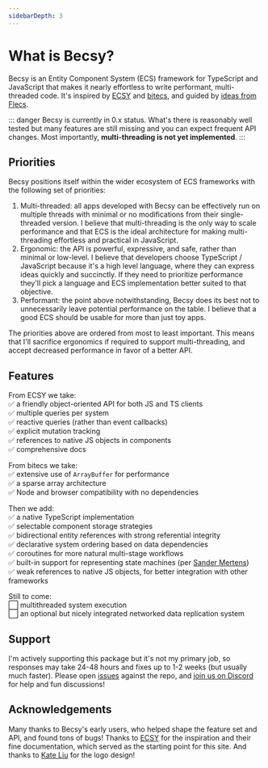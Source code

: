 ```yaml
---
sidebarDepth: 3
---
```


# What is Becsy?

Becsy is an Entity Component System (ECS) framework for TypeScript and JavaScript that makes it nearly effortless to write performant, multi-threaded code.  It's inspired by [ECSY](https://github.com/ecsyjs/ecsy) and [bitecs](https://github.com/NateTheGreatt/bitECS), and guided by [ideas from Flecs](https://ajmmertens.medium.com/why-vanilla-ecs-is-not-enough-d7ed4e3bebe5).


::: danger
Becsy is currently in 0.x status.  What's there is reasonably well tested but many features are still missing and you can expect frequent API changes.  Most importantly, **multi-threading is not yet implemented**.
:::

## Priorities

Becsy positions itself within the wider ecosystem of ECS frameworks with the following set of priorities:
1. Multi-threaded: all apps developed with Becsy can be effectively run on multiple threads with minimal or no modifications from their single-threaded version.  I believe that multi-threading is the only way to scale performance and that ECS is the ideal architecture for making multi-threading effortless and practical in JavaScript.
2. Ergonomic: the API is powerful, expressive, and safe, rather than minimal or low-level.  I believe that developers choose TypeScript / JavaScript because it's a high level language, where they can express ideas quickly and succinctly.  If they need to prioritize performance they'll pick a language and ECS implementation better suited to that objective.
3. Performant: the point above notwithstanding, Becsy does its best not to unnecessarily leave potential performance on the table.  I believe that a good ECS should be usable for more than just toy apps.

The priorities above are ordered from most to least important.  This means that I'll sacrifice ergonomics if required to support multi-threading, and accept decreased performance in favor of a better API.

## Features

From ECSY we take:<br>
:white_check_mark: a friendly object-oriented API for both JS and TS clients<br>
:white_check_mark: multiple queries per system<br>
:white_check_mark: reactive queries (rather than event callbacks)<br>
:white_check_mark: explicit mutation tracking<br>
:white_check_mark: references to native JS objects in components<br>
:white_check_mark: comprehensive docs<br>

From bitecs we take:<br>
:white_check_mark: extensive use of `ArrayBuffer` for performance<br>
:white_check_mark: a sparse array architecture<br>
:white_check_mark: Node and browser compatibility with no dependencies<br>

Then we add:<br>
:white_check_mark: a native TypeScript implementation<br>
:white_check_mark: selectable component storage strategies<br>
:white_check_mark: bidirectional entity references with strong referential integrity<br>
:white_check_mark: declarative system ordering based on data dependencies<br>
:white_check_mark: coroutines for more natural multi-stage workflows<br>
:white_check_mark: built-in support for representing state machines (per [Sander Mertens](https://ajmmertens.medium.com/why-storing-state-machines-in-ecs-is-a-bad-idea-742de7a18e59))<br>
:white_check_mark: weak references to native JS objects, for better integration with other frameworks<br>

Still to come:<br>
:white_large_square: multithreaded system execution<br>
:white_large_square: an optional but nicely integrated networked data replication system<br>

## Support

I'm actively supporting this package but it's not my primary job, so responses may take 24-48 hours and fixes up to 1-2 weeks (but usually much faster). Please open [issues](https://github.com/lastolivegames/becsy/issues) against the repo, and [join us on Discord](https://discord.gg/X72ct6hZSr) for help and fun discussions!

## Acknowledgements

Many thanks to Becsy's early users, who helped shape the feature set and API, and found tons of bugs!  Thanks to [ECSY](https://ecsy.io) for the inspiration and their fine documentation, which served as the starting point for this site.  And thanks to [Kate Liu](https://www.instagram.com/lemonikate/) for the logo design!
